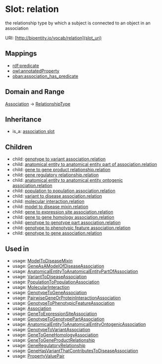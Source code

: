 # Slot: relation


the relationship type by which a subject is connected to an object in an association

URI: [http://bioentity.io/vocab/relation](slot_uri)
## Mappings

 * [rdf:predicate](http://purl.obolibrary.org/obo/rdf_predicate)
 * [owl:annotatedProperty](http://purl.obolibrary.org/obo/owl_annotatedProperty)
 * [oban:association_has_predicate](http://purl.obolibrary.org/obo/oban_association_has_predicate)
## Domain and Range

[Association](Association.md) -> [RelationshipType](RelationshipType.md)
## Inheritance

 *  is_a: [association slot](association_slot.md)
## Children

 *  child: [genotype to variant association.relation](genotype_to_variant_association_relation.md)
 *  child: [anatomical entity to anatomical entity part of association.relation](anatomical_entity_to_anatomical_entity_part_of_association_relation.md)
 *  child: [gene to gene product relationship.relation](gene_to_gene_product_relationship_relation.md)
 *  child: [gene regulatory relationship.relation](gene_regulatory_relationship_relation.md)
 *  child: [anatomical entity to anatomical entity ontogenic association.relation](anatomical_entity_to_anatomical_entity_ontogenic_association_relation.md)
 *  child: [population to population association.relation](population_to_population_association_relation.md)
 *  child: [variant to disease association.relation](variant_to_disease_association_relation.md)
 *  child: [molecular interaction.relation](molecular_interaction_relation.md)
 *  child: [model to disease mixin.relation](model_to_disease_mixin_relation.md)
 *  child: [gene to expression site association.relation](gene_to_expression_site_association_relation.md)
 *  child: [gene to gene homology association.relation](gene_to_gene_homology_association_relation.md)
 *  child: [genotype to genotype part association.relation](genotype_to_genotype_part_association_relation.md)
 *  child: [genotype to phenotypic feature association.relation](genotype_to_phenotypic_feature_association_relation.md)
 *  child: [genotype to gene association.relation](genotype_to_gene_association_relation.md)
## Used in

 *  usage: [ModelToDiseaseMixin](ModelToDiseaseMixin.md)
 *  usage: [GeneAsAModelOfDiseaseAssociation](GeneAsAModelOfDiseaseAssociation.md)
 *  usage: [AnatomicalEntityToAnatomicalEntityPartOfAssociation](AnatomicalEntityToAnatomicalEntityPartOfAssociation.md)
 *  usage: [VariantToDiseaseAssociation](VariantToDiseaseAssociation.md)
 *  usage: [PopulationToPopulationAssociation](PopulationToPopulationAssociation.md)
 *  usage: [MolecularInteraction](MolecularInteraction.md)
 *  usage: [GenotypeToGeneAssociation](GenotypeToGeneAssociation.md)
 *  usage: [PairwiseGeneOrProteinInteractionAssociation](PairwiseGeneOrProteinInteractionAssociation.md)
 *  usage: [GenotypeToPhenotypicFeatureAssociation](GenotypeToPhenotypicFeatureAssociation.md)
 *  usage: [Association](Association.md)
 *  usage: [GeneToExpressionSiteAssociation](GeneToExpressionSiteAssociation.md)
 *  usage: [GenotypeToGenotypePartAssociation](GenotypeToGenotypePartAssociation.md)
 *  usage: [AnatomicalEntityToAnatomicalEntityOntogenicAssociation](AnatomicalEntityToAnatomicalEntityOntogenicAssociation.md)
 *  usage: [GenotypeToVariantAssociation](GenotypeToVariantAssociation.md)
 *  usage: [GeneToGeneHomologyAssociation](GeneToGeneHomologyAssociation.md)
 *  usage: [GeneToGeneProductRelationship](GeneToGeneProductRelationship.md)
 *  usage: [GeneRegulatoryRelationship](GeneRegulatoryRelationship.md)
 *  usage: [GeneHasVariantThatContributesToDiseaseAssociation](GeneHasVariantThatContributesToDiseaseAssociation.md)
 *  usage: [PropertyValuePair](PropertyValuePair.md)
